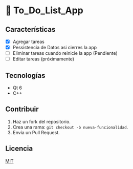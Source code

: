 # 🚀 To_Do_List_App  

##

## Características  
- [x] Agregar tareas  
- [x] Pessistencia de Datos asi cierres la app
- [ ] Eliminar tareas cuando reinicie la app (Pendiente)
- [ ] Editar tareas (próximamente)  
##
## Tecnologías  
- Qt 6  
- C++  
##
## Contribuir  
1. Haz un fork del repositorio.  
2. Crea una rama: `git checkout -b nueva-funcionalidad`.  
3. Envía un Pull Request.  
##
## Licencia  
[MIT](LICENSE)
